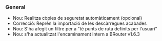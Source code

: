 ### General
- Nou: Realitza còpies de seguretat automàticament (opcional)
- Correcció: Reprèn la importació de les descàrregues acabades
- Nou: S'ha afegit un filtre per a "té punts de ruta definits per l'usuari"
- Nou: s'ha actualitzat l'encaminament intern a BRouter v1.6.3

